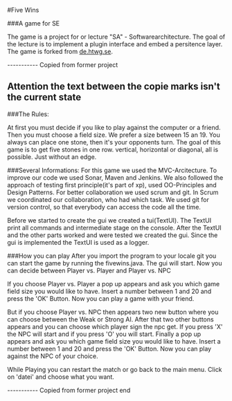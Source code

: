 #Five Wins

###A game for SE

The game is a project for or lecture "SA" - Softwarearchitecture. The goal of the lecture is to implement a plugin interface 
and embed a persitence layer. The game is forked from [de.htwg.se](https://github.com/magoeke/de.htwg.se).

----------- Copied from former project
## Attention the text between the copie marks isn't the current state 

###The Rules:

At first you must decide if you like to play against the computer or a friend. Then you must choose a field size.
We prefer a size between 15 an 19. You always can place one stone, then it's your opponents turn.
The goal of this game is to get five stones in one row.
vertical, horizontal or diagonal, all is possible. Just without an edge.

###Several Informations:
For this game we used the MVC-Arcitecture. 
To improve our code we used Sonar, Maven and Jenkins. We also followed the approach of testing first principle(it's part of xp), used OO-Principles and Design Patterns.
For better collaboration we used scrum and git.
In Scrum we coordinated our collaboration, who had which task. We used git for version control, so that everybody can access the code all the time. 

Before we started to create the gui we created a tui(TextUI). The TextUI print all commands and intermediate stage on the console. After the TextUI and the other parts worked and were tested we created the gui. Since the gui is implemented the TextUI is used as a logger.

###How you can play
After you import the program to your locale git you can start the game by running the fivewins.java. The gui will start. Now you can decide between Player vs. Player and Player vs. NPC

If you choose Player vs. Player a pop up appears and ask you which game field size you would like to have. Insert a number between 1 and 20 and press the 'OK' Button. Now you can play a game with your friend.

But if you choose Player vs. NPC then appears two new button where you can choose between the Weak or Strong AI. After that two other buttons appears and you can choose which player sign the npc get. If you press 'X' the NPC will start and if you press 'O' you will start. Finally a pop up appears and ask you which game field size you would like to have. Insert a number between 1 and 20 and press the 'OK' Button. Now you can play against the NPC of your choice.

While Playing you can restart the match or go back to the main menu. Click on 'datei' and choose what you want.

----------- Copied from former project end
